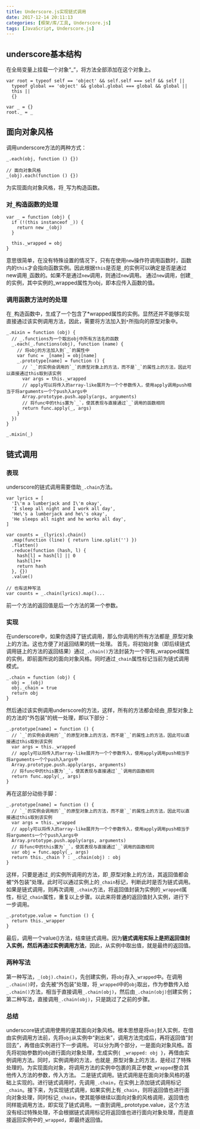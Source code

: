 ```yaml
---
title: Underscore.js实现链式调用
date: 2017-12-14 20:11:13
categories: [框架/库/工具, Underscore.js]
tags: [JavaScript, Underscore.js]
---
```


## underscore基本结构

在全局变量上挂载一个对象“_”，将方法全部添加在这个对象上。

```
var root = typeof self == 'object' && self.self === self && self ||
  typeof global == 'object' && global.global === global && global ||
  this ||
  {}

var _ = {}
root._ = _
```

## 面向对象风格

调用underscore方法的两种方式：

```
_.each(obj, function () {})

// 面向对象风格
_(obj).each(function () {})
```

为实现面向对象风格，将`_`写为构造函数。

### 对`_`构造函数的处理

```
var _ = function (obj) {
  if (!(this instanceof _)) {
    return new _(obj)
  }

  this._wrapped = obj
}
```

意思很简单，在没有特殊设置的情况下，只有在使用`new`操作符调用函数时，函数内的`this`才会指向函数实例。因此根据`this`是否是`_`的实例可以确定是否是通过new调用`_`函数的。如果不是通过`new`调用，则通过`new`调用。
通过`new`调用，创建`_`的实例，其中实例的_wrapped属性为obj，即本应传入函数的值。

### 调用函数方法时的处理

在`_`构造函数中，生成了一个包含了*wrapped属性的实例。显然还并不能够实现直接通过该实例调用方法，因此，需要将方法加入到`*`所指向的原型对象中。

```
_.mixin = function (obj) {
  // _.functions为一个取出obj中所有方法名的函数
  _.each(_.functions(obj), function (name) {
    // 将obj的方法加入到`_`的属性中
    var func = _[name] = obj[name]
    _.prototype[name] = function () {
      // `_`的实例会调用的`_`的原型对象上的方法，而不是`_`的属性上的方法，因此可以直接通过this取到该实例
      var args = this._wrapped
      // apply可以将传入的array-like展开为一个个参数传入，使用apply调用push相当于将arguments一个个push入args中
      Array.prototype.push.apply(args, arguments)
      // 将func中的this置为`_`，使其表现与直接通过`_`调用的函数相同
      return func.apply(_, args)
    }
  })
}

_.mixin(_)
```

## 链式调用

### 表现

underscore的链式调用需要借助`_.chain`方法。

```
var lyrics = [
  'I\'m a lumberjack and I\'m okay',
  'I sleep all night and I work all day',
  'He\'s a lumberjack and he\'s okay',
  'He sleeps all night and he works all day',
]

var counts = _(lyrics).chain()
  .map(function (line) { return line.split('') })
  .flatten()
  .reduce(function (hash, l) {
    hash[l] = hash[l] || 0
    hash[l]++
    return hash
  }, {})
  .value()

// 也有这种写法
var counts = _.chain(lyrics).map()...
```

前一个方法的返回值是后一个方法的第一个参数。

### 实现

在underscore中，如果你选择了链式调用，那么你调用的所有方法都是`_`原型对象上的方法。这也方便了对返回结果的统一处理。
首先，将初始对象（即后续链式调用链上的方法的返回结果）通过`_.chain()`方法封装为一个带有_wrapped属性的实例，即前面所说的面向对象风格。同时通过`_chain`属性标记当前为链式调用模式。

```
_.chain = function (obj) {
  obj = _(obj)
  obj._chain = true
  return obj
}
```

然后通过该实例调用underscore的方法，这样，所有的方法都会经由`_`原型对象上的方法的“外包装”的统一处理，即以下部分：

```
_.prototype[name] = function () {
  // `_`的实例会调用的`_`的原型对象上的方法，而不是`_`的属性上的方法，因此可以直接通过this取到该实例
  var args = this._wrapped
  // apply可以将传入的array-like展开为一个个参数传入，使用apply调用push相当于将arguments一个个push入args中
  Array.prototype.push.apply(args, arguments)
  // 将func中的this置为`_`，使其表现与直接通过`_`调用的函数相同
  return func.apply(_, args)
}
```

再在这部分动些手脚：

```
_.prototype[name] = function () {
  // `_`的实例会调用的`_`的原型对象上的方法，而不是`_`的属性上的方法，因此可以直接通过this取到该实例
  var args = this._wrapped
  // apply可以将传入的array-like展开为一个个参数传入，使用apply调用push相当于将arguments一个个push入args中
  Array.prototype.push.apply(args, arguments)
  // 将func中的this置为`_`，使其表现与直接通过`_`调用的函数相同
  var obj = func.apply(_, args)
  return this._chain ? : _.chain(obj) : obj
}
```

这样，只要是通过`_`的实例所调用的方法，即`_`原型对象上的方法，其返回值都会被“外包装”处理。此时可以通过实例上的`_chain`标记，判断此时是否为链式调用。如果是链式调用，则再次调用`_.chain`方法，将返回值封装为实例的`_wrapped`属性，标记`_chain`属性，重复以上步骤。以此来将普通的返回值封入实例，进行下一步调用。

```
_.prototype.value = function () {
  return this._wrapper
}
```

最后，调用一个value()方法，结束链式调用。因为**链式调用实际上是把返回值封入实例，然后再通过实例调用方法**，因此，从实例中取出值，就是最终的返回值。

### 两种写法

第一种写法，`_(obj).chain()`，先创建实例，将`obj`存入`_wrapped`中。在调用`_.chain()`时，会先被“外包装”处理，将`_wrapped`中的`obj`取出，作为参数传入给`_.chain()`方法，相当于直接调用`_.chain(obj)`，然后由`_.chain(obj)`创建实例；
第二种写法，直接调用`_.chain(obj)`，只是跳过了之前的步骤。

### 总结

underscore链式调用使用的是其面向对象风格。根本思想是将`obj`封入实例，在借由实例调用方法前，先将`obj`从实例中“剥出来”，调用方法完成后，再将返回值“封回去”，再借由实例进行下一步调用。
可以分为两个部分，一是面向对象风格。首先将初始参数的obj进行面向对象处理，生成实例`{ _wrapped: obj }`，再借由实例调用方法。同时，实例调用的方法，也就是`_`原型对象上的方法，是经过了特殊处理的。为实现面向对象，将调用方法的实例中包裹的真正参数`_wrapped`整合其他传入方法的参数，传入方法。
二是链式调用。链式调用是在面向对象风格的基础上实现的。进行链式调用时，先调用`_.chain`，在实例上添加链式调用标记`_chain`。接下来，为实现链式调用，如果实例上有`_chain`，则将返回值也进行面向对象处理，同时标记`_chain`，使其能够继续以面向对象的风格调用，返回值也同样能调用方法，即实现了链式调用。一直到调用_.prototype.value，这个方法没有经过特殊处理，不会根据链式调用标记将返回值也进行面向对象处理，而是直接返回实例中的`_wrapped`，即最终返回值。

